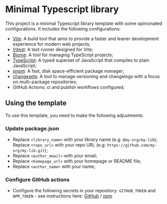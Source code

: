 # Minimal Typescript library

This project is a minimal Typescript library template with some opinionated configurations. It includes the following configurations:

- [Vite](https://vitejs.dev/): A build tool that aims to provide a faster and leaner development experience for modern web projects;
- [Vitest](https://vitest.dev/): A test runner designed for Vite;
- [Biome](https://github.com/biomejs/biome): A tool for managing TypeScript projects;
- [TypeScript](https://www.typescriptlang.org/): A typed superset of JavaScript that compiles to plain JavaScript;
- [pnpm](https://pnpm.io/): A fast, disk space-efficient package manager;
- [changesets](https://github.com/changesets/changesets): A tool to manage versioning and changelogs with a focus on multi-package repositories;
- GitHub Actions: ci and publish workflows configured;

## Using the template

To use this template, you need to make the following adjustments:

### Update package.json

- Replace `<library_name>` with your library name (e.g: `@my-org/my-lib`);
Replace `<repo_url>` with your repo URL (e.g: `https://github.com/my-org/my-lib.git`);
- Replace `<author_email>` with your email;
- Replace `<homepage_url>` with your homepage or README file;
- Replace `<author_name>` with your name;

### Configure GitHub actions

- Configure the following secrets in your repository: `GITHUB_TOKEN` and `NPM_TOKEN` - see instructions here: [GitHub](https://docs.github.com/en/authentication/keeping-your-account-and-data-secure/managing-your-personal-access-tokens) / [npm](https://docs.npmjs.com/creating-and-viewing-access-tokens)
